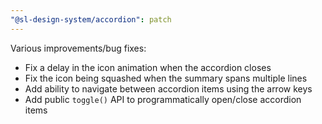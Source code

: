 ```yaml
---
"@sl-design-system/accordion": patch
---
```


Various improvements/bug fixes:
- Fix a delay in the icon animation when the accordion closes
- Fix the icon being squashed when the summary spans multiple lines
- Add ability to navigate between accordion items using the arrow keys
- Add public `toggle()` API to programmatically open/close accordion items

